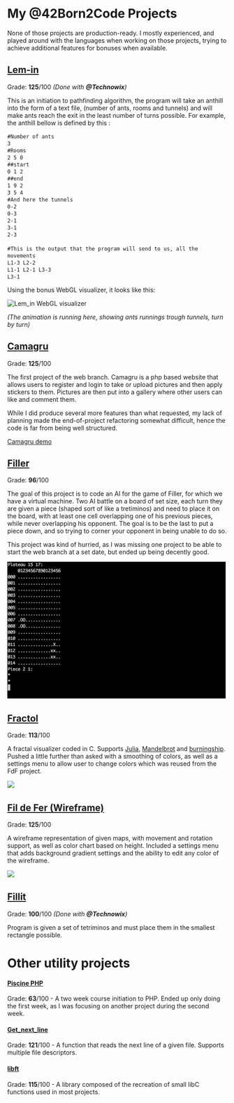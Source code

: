 
# My @42Born2Code Projects
None of those projects are production-ready. I mostly experienced, and played around with the languages when working on those projects, trying to achieve additional features for bonuses when available.

## [Lem-in](https://github.com/Itokoyamato/42_projects/tree/master/lem_in)
Grade: **125**/100 *(Done with **@Technowix**)*

This is an initiation to pathfinding algorithm, the program will take an anthill into the form of a text file, (number of ants, rooms and tunnels) and will make ants reach the exit in the least number of turns possible.
For example, the anthill bellow is defined by this :
```
#Number of ants
3
#Rooms
2 5 0
##start
0 1 2
##end
1 9 2
3 5 4
#And here the tunnels
0-2
0-3
2-1
3-1
2-3

#This is the output that the program will send to us, all the movements
L1-3 L2-2
L1-1 L2-1 L3-3
L3-1
```
Using the bonus WebGL visualizer, it looks like this:

![Lem_in WebGL visualizer](https://i.imgur.com/ppjvM95.png)

*(The animation is running here, showing ants runnings trough tunnels, turn by turn)*

## [Camagru](https://github.com/Itokoyamato/42_projects/tree/master/camagru)
Grade: **125**/100

The first project of the web branch. Camagru is a php based website that allows users to register and login to take or upload pictures and then apply stickers to them. Pictures are then put into a gallery where other users can like and comment them.

While I did produce several more features than what requested, my lack of planning made the end-of-project refactoring somewhat difficult, hence the code is far from being well structured.

[Camagru demo](https://itokoyamato.net/42/camagru/)

## [Filler](https://github.com/Itokoyamato/42_projects/tree/master/filler)
Grade: **96**/100

The goal of this project is to code an AI for the game of Filler, for which we have a virtual machine. Two AI battle on a board of set size, each turn they are given a piece (shaped sort of like a tretiminos) and need to place it on the board, with at least one cell overlapping one of his previous pieces, while never overlapping his opponent. The goal is to be the last to put a piece down, and so trying to corner your opponent in being unable to do so.

This project was kind of hurried, as I was missing one project to be able to start the web branch at a set date, but ended up being decently good.

<img src="/screenshots/filler.gif?raw=true" width="500px">

## [Fractol](https://github.com/Itokoyamato/42_projects/tree/master/fractol)
Grade: **113**/100

A fractal visualizer coded in C. Supports [Julia](https://en.wikipedia.org/wiki/Mandelbrot_set), [Mandelbrot](https://en.wikipedia.org/wiki/Mandelbrot_set) and [burningship](https://en.wikipedia.org/wiki/Burning_Ship_fractal). Pushed a little further than asked with a smoothing of colors, as well as a settings menu to allow user to change colors which was reused from the FdF project.

<img src="/screenshots/fractol.gif?raw=true" width="500px">

## [Fil de Fer (Wireframe)](https://github.com/Itokoyamato/42_projects/tree/master/fdf)
Grade: **125**/100

A wireframe representation of given maps, with movement and rotation support, as well as color chart based on height. Included a settings menu that adds background gradient settings and the ability to edit any color of the wireframe.

<img src="/screenshots/fdf.gif?raw=true" width="500px">

## [Fillit](https://github.com/Itokoyamato/42_projects/tree/master/fillit)
Grade: **100**/100 *(Done with **@Technowix**)*

Program is given a set of tetriminos and must place them in the smallest rectangle possible.

# Other utility projects
#### [Piscine PHP](https://github.com/Itokoyamato/42_projects/tree/master/piscine_php)
Grade: **63**/100 - A two week course initiation to PHP. Ended up only doing the first week, as I was focusing on another project during the second week.
#### [Get_next_line](https://github.com/Itokoyamato/42_projects/tree/master/get_next_line)
Grade: **121**/100 - A function that reads the next line of a given file. Supports multiple file descriptors.
#### [libft](https://github.com/Itokoyamato/42_projects/tree/master/libft)
Grade: **115**/100 - A library composed of the recreation of small libC functions used in most projects.